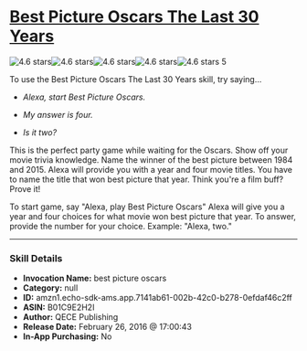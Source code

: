 # [Best Picture Oscars The Last 30 Years](http://alexa.amazon.com/#skills/amzn1.echo-sdk-ams.app.7141ab61-002b-42c0-b278-0efdaf46c2ff)
![4.6 stars](../../images/ic_star_black_18dp_1x.png)![4.6 stars](../../images/ic_star_black_18dp_1x.png)![4.6 stars](../../images/ic_star_black_18dp_1x.png)![4.6 stars](../../images/ic_star_black_18dp_1x.png)![4.6 stars](../../images/ic_star_half_black_18dp_1x.png) 5

To use the Best Picture Oscars The Last 30 Years skill, try saying...

* *Alexa, start Best Picture Oscars.*

* *My answer is four.*

* *Is it two?*

This is the perfect party game while waiting for the Oscars. Show off your movie trivia knowledge. Name the winner of the best picture between 1984 and 2015. Alexa will provide you with a year and four movie titles. You have to name the title that won best picture that year. Think you're a film buff? Prove it! 

To start game, say "Alexa, play Best Picture Oscars"
Alexa will give you a year and four choices for what movie won best picture that year. 
To answer, provide the number for your choice. Example: "Alexa, two."

***

### Skill Details

* **Invocation Name:** best picture oscars
* **Category:** null
* **ID:** amzn1.echo-sdk-ams.app.7141ab61-002b-42c0-b278-0efdaf46c2ff
* **ASIN:** B01C9E2H2I
* **Author:** QECE Publishing
* **Release Date:** February 26, 2016 @ 17:00:43
* **In-App Purchasing:** No
